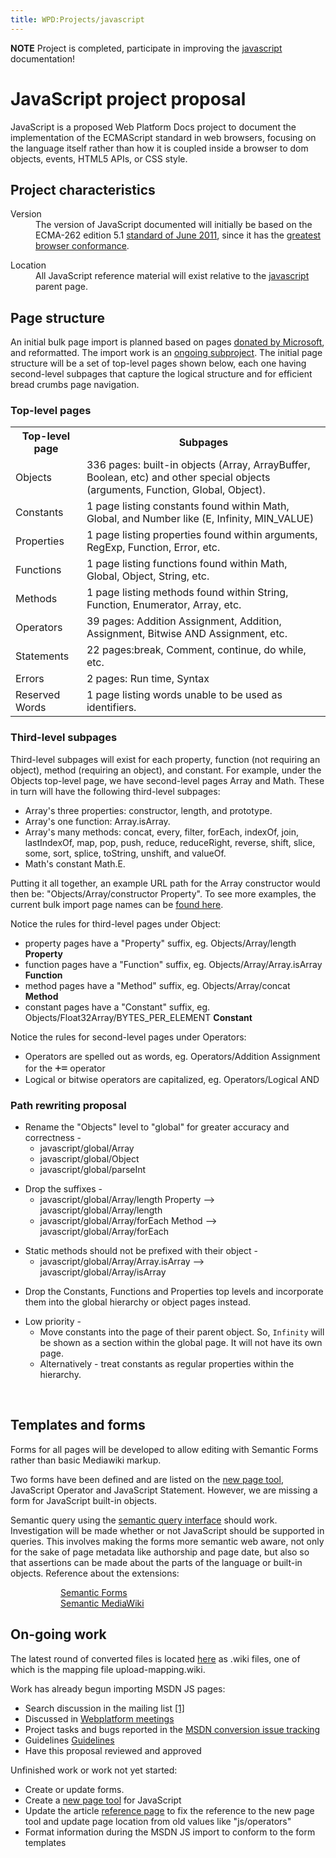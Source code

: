 ```yaml
---
title: WPD:Projects/javascript
---
```

<div class="note"><b>NOTE</b> Project is completed, participate in improving the <a href="/wiki/javascript" title="javascript">javascript</a> documentation!</div>
<h1><span class="mw-headline" id="JavaScript_project_proposal">JavaScript project proposal</span></h1>
<p>JavaScript is a proposed Web Platform Docs project to document the implementation of the ECMAScript standard in web browsers, focusing on the language itself rather than how it is coupled inside a browser to dom objects, events, HTML5 APIs, or CSS style.
</p>
<h2><span class="mw-headline" id="Project_characteristics">Project characteristics</span></h2>
<dl><dt> Version</dt>
<dd> The version of JavaScript documented will initially be based on the ECMA-262 edition 5.1 <a rel="nofollow" class="external text" href="http://www.ecma-international.org/publications/standards/Ecma-262.htm">standard of June 2011</a>, since it has the <a rel="nofollow" class="external text" href="https://en.wikipedia.org/wiki/ECMAScript#Conformance_tests">greatest browser conformance</a>.</dd></dl>
<dl><dt> Location</dt>
<dd> All JavaScript reference material will exist relative to the <a href="/wiki/javascript" title="javascript">javascript</a> parent page.</dd></dl>
<h2><span class="mw-headline" id="Page_structure">Page structure</span></h2>
<p>An initial bulk page import is planned based on pages <a rel="nofollow" class="external text" href="http://lists.w3.org/Archives/Public/public-webplatform/2013Apr/0238.html">donated by Microsoft</a>, and reformatted.  The import work is an <a rel="nofollow" class="external text" href="http://project.webplatform.org/msdnjs">ongoing subproject</a>.  The initial page structure will be a set of top-level pages shown below, each one having second-level subpages that capture the logical structure and for efficient bread crumbs page navigation.
</p>
<h3><span class="mw-headline" id="Top-level_pages">Top-level pages</span></h3>
<table class="wikitable">
<tr>
<th> Top-level page </th>
<th> Subpages
</th></tr>
<tr>
<td> Objects </td>
<td> 336 pages: built-in objects (Array, ArrayBuffer, Boolean, etc) and other special objects (arguments, Function, Global, Object).
</td></tr>
<tr>
<td> Constants </td>
<td> 1 page listing constants found within Math, Global, and Number like (E, Infinity, MIN_VALUE)
</td></tr>
<tr>
<td> Properties </td>
<td> 1 page listing properties found within arguments, RegExp, Function, Error, etc.
</td></tr>
<tr>
<td> Functions </td>
<td> 1 page listing functions found within Math, Global, Object, String, etc.
</td></tr>
<tr>
<td> Methods </td>
<td> 1 page listing methods found within String, Function, Enumerator, Array, etc.
</td></tr>
<tr>
<td> Operators </td>
<td> 39 pages: Addition Assignment, Addition, Assignment, Bitwise AND Assignment, etc.
</td></tr>
<tr>
<td> Statements </td>
<td> 22 pages:break, Comment, continue, do while, etc.
</td></tr>
<tr>
<td> Errors </td>
<td> 2 pages: Run time, Syntax
</td></tr>
<tr>
<td> Reserved Words </td>
<td> 1 page listing words unable to be used as identifiers.
</td></tr></table>
<h3><span class="mw-headline" id="Third-level_subpages">Third-level subpages</span></h3>
<p>Third-level subpages will exist for each property, function (not requiring an object), method (requiring an object), and constant.  For example, under the Objects top-level page, we have second-level pages Array and Math.  These in turn will have the following third-level subpages:
</p>
<ul><li> Array's three properties: constructor, length, and prototype.</li>
<li> Array's one function: Array.isArray.</li>
<li> Array's many methods: concat, every, filter, forEach, indexOf, join, lastIndexOf, map, pop, push, reduce, reduceRight, reverse, shift, slice, some, sort, splice, toString, unshift, and valueOf.</li>
<li> Math's constant Math.E.</li></ul>
<p>Putting it all together, an example URL path for the Array constructor would then be: "Objects/Array/constructor Property".  To see more examples, the current bulk import page names can be <a rel="nofollow" class="external text" href="https://github.com/maxpolk/msdn-js-conversion/blob/master/round-alice/upload-mapping.wiki">found here</a>.
</p><p>Notice the rules for third-level pages under Object:
</p>
<ul><li> property pages have a "Property" suffix, eg. Objects/Array/length <b>Property</b></li>
<li> function pages have a "Function" suffix, eg. Objects/Array/Array.isArray <b>Function</b></li>
<li> method pages have a "Method" suffix, eg. Objects/Array/concat <b>Method</b></li>
<li> constant pages have a "Constant" suffix, eg. Objects/Float32Array/BYTES_PER_ELEMENT <b>Constant</b></li></ul>
<p>Notice the rules for second-level pages under Operators:
</p>
<ul><li> Operators are spelled out as words, eg. Operators/Addition Assignment for the <code style="font-size: larger;">+=</code> operator</li>
<li> Logical or bitwise operators are capitalized, eg. Operators/Logical AND</li></ul>
<h3><span class="mw-headline" id="Path_rewriting_proposal">Path rewriting proposal</span></h3>
<ul><li> Rename the "Objects" level to "global" for greater accuracy and correctness -
<ul><li> javascript/global/Array</li>
<li> javascript/global/Object</li>
<li> javascript/global/parseInt</li></ul></li></ul>
<ul><li> Drop the suffixes -
<ul><li> javascript/global/Array/length Property --&gt; javascript/global/Array/length</li>
<li> javascript/global/Array/forEach Method --&gt; javascript/global/Array/forEach</li></ul></li></ul>
<ul><li> Static methods should not be prefixed with their object -
<ul><li> javascript/global/Array/Array.isArray --&gt; javascript/global/Array/isArray</li></ul></li></ul>
<ul><li> Drop the Constants, Functions and Properties top levels and incorporate them into the global hierarchy or object pages instead.</li></ul>
<ul><li> Low priority -
<ul><li> Move constants into the page of their parent object. So, <code>Infinity</code> will be shown as a section within the global page. It will not have its own page.</li>
<li> Alternatively - treat constants as regular properties within the hierarchy.</li></ul></li></ul>
<p><br />
</p>
<h2><span class="mw-headline" id="Templates_and_forms">Templates and forms</span></h2>
<p>Forms for all pages will be developed to allow editing with Semantic Forms rather than basic Mediawiki markup.
</p><p>Two forms have been defined and are listed on the <a href="/wiki/WPD:New_Page" title="WPD:New Page">new page tool</a>, JavaScript Operator and JavaScript Statement.  However, we are missing a form for JavaScript built-in objects.
</p><p>Semantic query using the <a href="/wiki/Special:Ask" title="Special:Ask">semantic query interface</a> should work.  Investigation will be made whether or not JavaScript should be supported in queries.  This involves making the forms more semantic web aware, not only for the sake of page metadata like authorship and page date, but also so that assertions can be made about the parts of the language or built-in objects.  Reference about the extensions:
</p>
<dl><dd><dl><dd> <a class="external text" href="http://www.mediawiki.org/wiki/Extension:Semantic_Forms">Semantic Forms</a></dd>
<dd> <a class="external text" href="http://www.mediawiki.org/wiki/Extension:Semantic_MediaWiki">Semantic MediaWiki</a></dd></dl></dd></dl>
<h2><span class="mw-headline" id="On-going_work">On-going work</span></h2>
<p>The latest round of converted files is located <a rel="nofollow" class="external text" href="https://github.com/maxpolk/msdn-js-conversion/tree/master/round-alice">here</a> as .wiki files, one of which is the mapping file upload-mapping.wiki.
</p><p>Work has already begun importing MSDN JS pages:
</p>
<ul><li> Search discussion in the mailing list <a rel="nofollow" class="external autonumber" href="http://lists.w3.org/Archives/Public/public-webplatform/">[1]</a></li>
<li> Discussed in <a href="/wiki/WPD:Community/Meetings/General" title="WPD:Community/Meetings/General">Webplatform meetings</a></li>
<li> Project tasks and bugs reported in the  <a rel="nofollow" class="external text" href="http://project.webplatform.org/msdnjs">MSDN conversion issue tracking</a></li>
<li> Guidelines <a href="/wiki/WPD:Content/Reference_articles" title="WPD:Content/Reference articles">Guidelines</a></li>
<li> Have this proposal reviewed and approved</li></ul>
<p>Unfinished work or work not yet started:
</p>
<ul><li> Create or update forms.</li>
<li> Create a <a href="/wiki/WPD:New_Page" title="WPD:New Page">new page tool</a> for JavaScript</li>
<li> Update the article <a href="/wiki/WPD:Content/Reference_articles" title="WPD:Content/Reference articles">reference page</a> to fix the reference to the new page tool and update page location from old values like "js/operators"</li>
<li> Format information during the MSDN JS import to conform to the form templates</li></ul>

<!-- 
NewPP limit report
CPU time usage: 0.029 seconds
Real time usage: 0.032 seconds
Preprocessor visited node count: 33/1000000
Preprocessor generated node count: 40/1000000
Post‐expand include size: 0/2097152 bytes
Template argument size: 0/2097152 bytes
Highest expansion depth: 2/40
Expensive parser function count: 0/100
-->

<!-- 
Transclusion expansion time report (%,ms,calls,template)
100.00%    0.000      1 - -total
-->

<!-- Saved in parser cache with key wpwiki:pcache:idhash:9301-0!*!0!!*!*!*!esi=1 and timestamp 20150731111136 and revision id 46055
 -->

